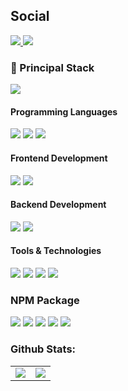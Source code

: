 ## Social
<p>
  <a href="https://youtube.com/c/AdrianCraft07">
    <img src="https://img.shields.io/youtube/channel/subscribers/UCSJAPPOzlybP_xSJj-E5W3w?color=%23FF0000&logo=youtube&logoColor=FF0000&style=for-the-badge">
  </a>
  <a href="https://agacraft.ga">
    <img src="https://img.shields.io/badge/-My%20WEB-FF0000?style=for-the-badge">
  </a>
</p>
<h3>
  🚀 Principal Stack
</h3> 
<p>
  <img src="https://img.shields.io/badge/Node.js-339933?style=for-the-badge&logo=nodedotjs&logoColor=white">
</p>
  
<h4>Programming Languages</h4>
<p>
  <img src="https://img.shields.io/badge/JavaScript-F7DF1E?style=for-the-badge&logo=javascript&logoColor=black">
  <img src="https://img.shields.io/badge/Python-00cc22?style=for-the-badge&logo=python">
  <img src="https://img.shields.io/badge/Java-AAAAAA?style=for-the-badge">
</p>
<h4>Frontend Development</h4>
<p>
  <img src="https://img.shields.io/badge/HTML5-E34F26?style=for-the-badge&logo=html5&logoColor=white">
  <img src="https://img.shields.io/badge/CSS3-1572B6?style=for-the-badge&logo=css3&logoColor=white">
</p>
<h4>Backend Development</h4>
<p>
  <img src="https://img.shields.io/badge/Node.js-339933?style=for-the-badge&logo=nodedotjs&logoColor=white">
  <img src="https://img.shields.io/badge/Express.js-000000?style=for-the-badge&logo=express&logoColor=white">
</p>
<h4>Tools & Technologies</h4>
<p>
  <img src="https://img.shields.io/badge/Git-F05032?style=for-the-badge&logo=git&logoColor=white">
  <img src="https://img.shields.io/badge/GitHub-100000?style=for-the-badge&logo=github&logoColor=white">
  <img src="ttps://img.shields.io/badge/Postman-FF6C37?style=for-the-badge&logo=Postman&logoColor=white">
  <img src="https://img.shields.io/badge/Heroku-430098?style=for-the-badge&logo=heroku&logoColor=white">
</p>

### NPM Package
<p>
  <img src="https://img.shields.io/npm/v/@agacraft/http?style=for-the-badge&color=%23ff0000&label=%40agacraft%2Fhttp&logo=npm&style=flat-square">
  <img src="https://img.shields.io/npm/v/@agacraft/fs?style=for-the-badge&color=%23ff0000&label=%40agacraft%2fs&logo=npm&style=flat-square">
  <img src="https://img.shields.io/npm/v/@agacraft/classes?style=for-the-badge&color=%23ff0000&label=%40agacraft%2Fclasses&logo=npm&style=flat-square">
  <img src="https://img.shields.io/npm/v/@agacraft/extension?style=for-the-badge&color=%23ff0000&label=%40agacraft%2Fextension&logo=npm&style=flat-square">
  <img src="https://img.shields.io/npm/v/@agacraft/functions?style=for-the-badge&color=%23ff0000&label=%40agacraft%2Ffunctions&logo=npm&style=flat-square">
</p>

### Github Stats:

<table>
  <tr>
    <td valign="top">
      <img src="https://github-readme-stats.vercel.app/api/top-langs/?username=AdrianCraft07&card_width=450em&title_color=FF0000&text_color=CC0000&icon_color=FF0000&bg_color=0d111700&border_color=FF0000"/>
    </td>
    <td valign="top">
      <img src="https://github-readme-stats.vercel.app/api?username=AdrianCraft07&show_icons=true&&count_private=true&include_all_commits=true&hide_stars=true&title_color=FF0000&text_color=CC0000&icon_color=FF0000&bg_color=0d111700&border_color=FF0000" />
    </td>
  </tr>
</table>
